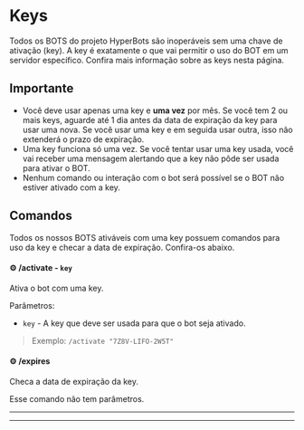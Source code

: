 # Keys

Todos os BOTS do projeto HyperBots são inoperáveis sem uma chave de ativação (key). A key é exatamente o que vai permitir o uso do BOT em um servidor específico. Confira mais informação sobre as keys nesta página.

## Importante

- Você deve usar apenas uma key e **uma vez** por mês. Se você tem 2 ou mais keys, aguarde até 1 dia antes da data de expiração da key para usar uma nova. Se você usar uma key e em seguida usar outra, isso não extenderá o prazo de expiração.
- Uma key funciona só uma vez. Se você tentar usar uma key usada, você vai receber uma mensagem alertando que a key não pôde ser usada para ativar o BOT.
- Nenhum comando ou interação com o bot será possível se o BOT não estiver ativado com a key.

## Comandos

Todos os nossos BOTS ativáveis com uma key possuem comandos para uso da key e checar a data de expiração. Confira-os abaixo.

#### :gear: /activate - `key` 
Ativa o bot com uma key.

Parâmetros:

- `key` - A key que deve ser usada para que o bot seja ativado.

> Exemplo: `/activate "7Z8V-LIFO-2W5T"`

#### :gear: /expires 
Checa a data de expiração da key.

Esse comando não tem parâmetros.

---

---
